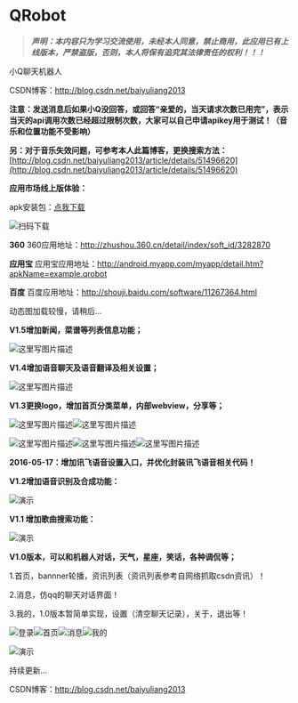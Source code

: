 # QRobot

> ***声明：本内容只为学习交流使用，未经本人同意，禁止商用，此应用已有上线版本，严禁盗版，否则，本人将保有追究其法律责任的权利！！！***

小Q聊天机器人

CSDN博客：http://blog.csdn.net/baiyuliang2013

**注意：发送消息后如果小Q没回答，或回答“亲爱的，当天请求次数已用完”，表示当天的api调用次数已经超过限制次数，大家可以自己申请apikey用于测试！（音乐和位置功能不受影响）**

**另：对于音乐失效问题，可参考本人此篇博客，更换搜索方法：**
[http://blog.csdn.net/baiyuliang2013/article/details/51496620](http://blog.csdn.net/baiyuliang2013/article/details/51496620)

**应用市场线上版体验：**

apk安装包：[点我下载](http://openbox.mobilem.360.cn/index/d/sid/3282870)

![扫码下载](http://img.blog.csdn.net/20160601164742841)

**360**
360应用地址：http://zhushou.360.cn/detail/index/soft_id/3282870

**应用宝**
应用宝应用地址：http://android.myapp.com/myapp/detail.htm?apkName=example.qrobot

**百度**
百度应用地址：http://shouji.baidu.com/software/11267364.html

动态图加载较慢，请稍后...

**V1.5增加新闻，菜谱等列表信息功能；**

![这里写图片描述](http://img.blog.csdn.net/20160520132529305)

**V1.4增加语音聊天及语音翻译及相关设置；**

![这里写图片描述](http://img.blog.csdn.net/20160519150322237)

**V1.3更换logo，增加首页分类菜单，内部webview，分享等；**

![这里写图片描述](http://img.blog.csdn.net/20160518130602905)![这里写图片描述](http://img.blog.csdn.net/20160518130845237)

![这里写图片描述](http://img.blog.csdn.net/20160518165247328)![这里写图片描述](http://img.blog.csdn.net/20160518165259004)![这里写图片描述](http://img.blog.csdn.net/20160518171647349)

**2016-05-17：增加讯飞语音设置入口，并优化封装讯飞语音相关代码！**

**V1.2增加语音识别及合成功能：**

![演示](http://img.blog.csdn.net/20160516141620589)

**V1.1 增加歌曲搜索功能：**

![演示](http://img.blog.csdn.net/20160513140525233)

**V1.0版本，可以和机器人对话，天气，星座，笑话，各种调侃等；**

1.首页，bannner轮播，资讯列表（资讯列表参考自网络抓取csdn资讯）！

2.消息，仿qq的聊天对话界面！

3.我的，1.0版本暂简单实现，设置（清空聊天记录），关于，退出等！

![登录](http://img.blog.csdn.net/20160512180054428)![首页](http://img.blog.csdn.net/20160512180110709)![消息](http://img.blog.csdn.net/20160512180142944)![我的](http://img.blog.csdn.net/20160512180128772)

![演示](http://img.blog.csdn.net/20160512181129051)

持续更新...

CSDN博客：http://blog.csdn.net/baiyuliang2013
